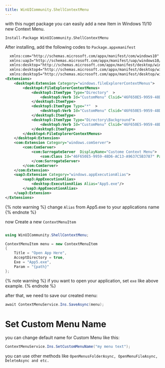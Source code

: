 ```yaml
---
title: WinUICommunity.ShellContextMenu
---
```


with this nuget package you can easily add a new Item in Windows 11/10 new Context Menu.

```
Install-Package WinUICommunity.ShellContextMenu
```

After installing, add the following codes to `Package.appxmanifest`

```xml
  xmlns:com="http://schemas.microsoft.com/appx/manifest/com/windows10"
  xmlns:uap3="http://schemas.microsoft.com/appx/manifest/uap/windows10/3"
  xmlns:desktop="http://schemas.microsoft.com/appx/manifest/desktop/windows10"
  xmlns:desktop4="http://schemas.microsoft.com/appx/manifest/desktop/windows10/4"
  xmlns:desktop5="http://schemas.microsoft.com/appx/manifest/desktop/windows10/5"
<Extensions>
    <desktop4:Extension Category="windows.fileExplorerContextMenus">
        <desktop4:FileExplorerContextMenus>
            <desktop5:ItemType Type="Directory"  >
                <desktop5:Verb Id="CustomMenu" Clsid="46F650E5-9959-48D6-AC13-A9637C5B3787" />
            </desktop5:ItemType>
            <desktop5:ItemType Type="*"  >
                <desktop5:Verb Id="CustomMenu" Clsid="46F650E5-9959-48D6-AC13-A9637C5B3787" />
            </desktop5:ItemType>
            <desktop5:ItemType Type="Directory\Background">
                <desktop5:Verb Id="CustomMenu" Clsid="46F650E5-9959-48D6-AC13-A9637C5B3787" />
            </desktop5:ItemType>
        </desktop4:FileExplorerContextMenus>
    </desktop4:Extension>
    <com:Extension Category="windows.comServer">
        <com:ComServer>
            <com:SurrogateServer  DisplayName="Custome Context Menu">
                <com:Class Id="46F650E5-9959-48D6-AC13-A9637C5B3787" Path="ContextMenuCustomHost.dll" ThreadingModel="STA"/>
            </com:SurrogateServer>
        </com:ComServer>
    </com:Extension>
    <uap3:Extension Category="windows.appExecutionAlias">
        <uap3:AppExecutionAlias>
            <desktop:ExecutionAlias Alias="App5.exe"/>
        </uap3:AppExecutionAlias>
    </uap3:Extension>
</Extensions>
```

{% note warning %}
change `Alias` from App5.exe to your applications name
{% endnote %}

now Create a new `ContextMenuItem`

```cs

using WinUICommunity.ShellContextMenu;

ContextMenuItem menu = new ContextMenuItem
{
    Title = "Open App Here",
    AcceptDirectory = true,
    Exe = "App5.exe",
    Param = "{path}"
};
```

{% note warning %}
if you want to open your application, set `exe` like above example.
{% endnote %}

after that, we need to save our created menu:

```cs
await ContextMenuService.Ins.SaveAsync(menu);
```

# Set Custom Menu Name

you can change default name for Custom Menu like this:

```cs
ContextMenuService.Ins.SetCustomMenuName("my menu text");

```

you can use other methods like `OpenMenusFolderAsync, OpenMenuFileAsync, DeleteAsync and etc.`